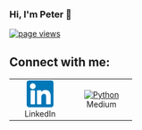 ### Hi, I'm Peter 👋

<p align="left">
  <a href="https://github.com/peterbaccaro/peterbaccaro">
    <img src="https://komarev.com/ghpvc/?username=peterbaccaro" alt="page views" />
  </a>
</p>

<h2 align="left">Connect with me:</h2>

<table>
  <tr>
    <td align="center" width="96">
      <a href="https://www.linkedin.com/in/peterbaccaro">
        <img src="./img/linkedin-original.png" width="48" height="48" alt="LinkedIn" />
      </a>
      <br>LinkedIn
    </td>
    <td align="center" width="96">
      <a href="https://medium.com/@pbacc.uk">
        <img src="./img/medium-original-2.png" width="48" height="48" alt="Python" />
      </a>
      <br>Medium
    </td>
</tr>
</table>
